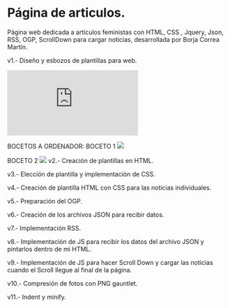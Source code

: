 # Página de articulos.

Página web dedicada a artículos feministas con HTML, CSS , Jquery, Json, RSS, OGP,  ScrollDown para cargar noticias, desarrollada por Borja Correa Martín.

v1.- Diseño y esbozos de plantillas para web.



![](https://rawgit.com/borjadevelop/Articulos_Feministas_vFinal/master/imagenesreadme/170602160715_0001.pdf)



BOCETOS A ORDENADOR:
BOCETO 1
![](https://rawgit.com/borjadevelop/Articulos_Feministas_vFinal/master/imagenesreadme/Pag1.jpg)




BOCETO 2
![](https://rawgit.com/borjadevelop/Articulos_Feministas_vFinal/master/imagenesreadme/PagMOVIL.jpg)
v2.- Creación de plantillas en HTML.

v3.- Elección de plantilla y implementación de CSS.

v4.- Creación de plantilla HTML con CSS para las noticias individuales.

v5.- Preparación del OGP.

v6.- Creación de los archivos JSON para recibir datos. 

v7.- Implementación RSS.

v8.- Implementación de JS para recibir los datos del archivo JSON y pintarlos dentro de mi HTML.

v9.- Implementación de JS para hacer Scroll Down y cargar las noticias cuando el Scroll llegue al final de la página.

v10.- Compresión de fotos con PNG gauntlet.

v11.- Indent y minify.

